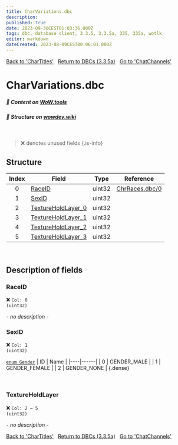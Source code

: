 ```yaml
---
title: CharVariations.dbc
description:
published: true
date: 2023-09-30CEST01:03:36.000Z
tags: dbc, database client, 3.3.5, 3.3.5a, 335, 335a, wotlk
editor: markdown
dateCreated: 2023-08-09CEST00:06:01.000Z
---
```

<a href="https://trinitycore.info/files/DBC/335/chartitles" class="mt-5 v-btn v-btn--depressed v-btn--flat v-btn--outlined theme--light v-size--default darkblue--text text--lighten-3"><span class="v-btn__content"><i aria-hidden="true" class="v-icon notranslate v-icon--left mdi mdi-arrow-left theme--light"></i><span>Back to 'CharTitles'</span></span></a>&nbsp;&nbsp;&nbsp;<a href="https://trinitycore.info/files/DBC/335/DBC" class="mt-5 v-btn v-btn--depressed v-btn--flat v-btn--outlined theme--light v-size--default darkblue--text text--lighten-3"><span class="v-btn__content"><i aria-hidden="true" class="v-icon notranslate v-icon--left mdi mdi-home-outline theme--light"></i><span>Return to DBCs (3.3.5a)</span></span></a>&nbsp;&nbsp;&nbsp;<a href="https://trinitycore.info/files/DBC/335/chatchannels" class="mt-5 v-btn v-btn--depressed v-btn--flat v-btn--outlined theme--light v-size--default darkblue--text text--lighten-3"><span class="v-btn__content"><span>Go to 'ChatChannels'</span><i aria-hidden="true" class="v-icon notranslate v-icon--right mdi mdi-arrow-right theme--light"></i></span></a>

# CharVariations.dbc
##### :open_book: Content on [WoW.tools](https://wow.tools/dbc/?dbc=charvariations&build=3.3.5.12340)
##### :pencil: Structure on [wowdev.wiki](https://wowdev.wiki/DB/CharVariations)
&nbsp;

> :x: denotes unused fields
{.is-info}


## Structure

| Index | Field | Type | Reference |
| :---: | --- | :---: | --- |
| 0 | [RaceID](#raceid) | uint32 | [ChrRaces.dbc/0](/files/DBC/335/chrraces#id-alt) |
| 1 | [SexID](#sexid) | uint32 |  |
| 2 | [TextureHoldLayer_0](#textureholdlayer) | uint32 |  |
| 3 | [TextureHoldLayer_1](#textureholdlayer) | uint32 |  |
| 4 | [TextureHoldLayer_2](#textureholdlayer) | uint32 |  |
| 5 | [TextureHoldLayer_3](#textureholdlayer) | uint32 |  |
&nbsp;
## Description of fields

### RaceID
:x: <code>Col: 0 (uint32)</code>

*- no description -*
&nbsp;

### SexID
:x: <code>Col: 1 (uint32)</code>

[`enum Gender`](https://github.com/TrinityCore/TrinityCore/blob/3.3.5/src/server/shared/SharedDefines.h#L75-L80)
| ID | Name |
|----|------|
| 0 | GENDER_MALE |
| 1 | GENDER_FEMALE |
| 2 | GENDER_NONE |
{.dense}

&nbsp;

### TextureHoldLayer
:x: <code>Col: 2 &ndash; 5 (uint32)</code>

*- no description -*
&nbsp;

<a href="https://trinitycore.info/files/DBC/335/chartitles" class="mt-5 v-btn v-btn--depressed v-btn--flat v-btn--outlined theme--light v-size--default darkblue--text text--lighten-3"><span class="v-btn__content"><i aria-hidden="true" class="v-icon notranslate v-icon--left mdi mdi-arrow-left theme--light"></i><span>Back to 'CharTitles'</span></span></a>&nbsp;&nbsp;&nbsp;<a href="https://trinitycore.info/files/DBC/335/DBC" class="mt-5 v-btn v-btn--depressed v-btn--flat v-btn--outlined theme--light v-size--default darkblue--text text--lighten-3"><span class="v-btn__content"><i aria-hidden="true" class="v-icon notranslate v-icon--left mdi mdi-home-outline theme--light"></i><span>Return to DBCs (3.3.5a)</span></span></a>&nbsp;&nbsp;&nbsp;<a href="https://trinitycore.info/files/DBC/335/chatchannels" class="mt-5 v-btn v-btn--depressed v-btn--flat v-btn--outlined theme--light v-size--default darkblue--text text--lighten-3"><span class="v-btn__content"><span>Go to 'ChatChannels'</span><i aria-hidden="true" class="v-icon notranslate v-icon--right mdi mdi-arrow-right theme--light"></i></span></a>
